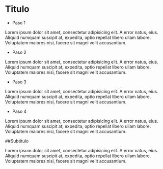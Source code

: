 # Titulo

- Paso 1

Lorem ipsum dolor sit amet, consectetur adipisicing elit. A error natus, eius. Aliquid numquam suscipit at, expedita, optio repellat libero ullam labore. Voluptatem maiores nisi, facere sit magni velit accusantium.

- Paso 2

Lorem ipsum dolor sit amet, consectetur adipisicing elit. A error natus, eius. Aliquid numquam suscipit at, expedita, optio repellat libero ullam labore. Voluptatem maiores nisi, facere sit magni velit accusantium.

- Paso 3

Lorem ipsum dolor sit amet, consectetur adipisicing elit. A error natus, eius. Aliquid numquam suscipit at, expedita, optio repellat libero ullam labore. Voluptatem maiores nisi, facere sit magni velit accusantium.

- Paso 4

Lorem ipsum dolor sit amet, consectetur adipisicing elit. A error natus, eius. Aliquid numquam suscipit at, expedita, optio repellat libero ullam labore. Voluptatem maiores nisi, facere sit magni velit accusantium.

##Subtitulo

Lorem ipsum dolor sit amet, consectetur adipisicing elit. A error natus, eius. Aliquid numquam suscipit at, expedita, optio repellat libero ullam labore. Voluptatem maiores nisi, facere sit magni velit accusantium.

